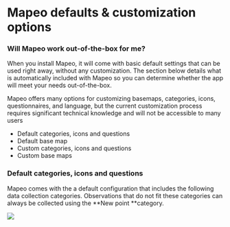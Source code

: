# Mapeo defaults & customization options

### Will Mapeo work out-of-the-box for me?

When you install Mapeo, it will come with basic default settings that can be used right away, without any customization. The section below details what is automatically included with Mapeo so you can determine whether the app will meet your needs out-of-the-box.

Mapeo offers many options for customizing basemaps, categories, icons, questionnaires, and language, but the current customization process requires significant technical knowledge and will not be accessible to many users

* Default categories, icons and questions
* Default base map
* Custom categories, icons and questions
* Custom base maps

### **Default categories, icons and questions**

Mapeo comes with the a default configuration that includes the following data collection categories. Observations that do not fit these categories can always be collected using the **New point **category.

![](<../../.gitbook/assets/Default\_categories\_2 (1).jpg>)



